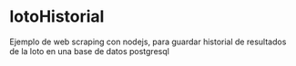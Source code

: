 # lotoHistorial
Ejemplo de web scraping con nodejs, para guardar historial de resultados de la loto en una base de datos postgresql
